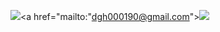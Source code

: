<a href="https://velog.io/@dgh0001"><img src="https://img.shields.io/badge/Velog-20C997?style=flat-square&logo=Android&logoColor=white"/></a><a href="mailto:"dgh000190@gmail.com"><img src="https://img.shields.io/badge/Gmail-EA4335?style=flat-square&logo=Android&logoColor=white"/></a>
